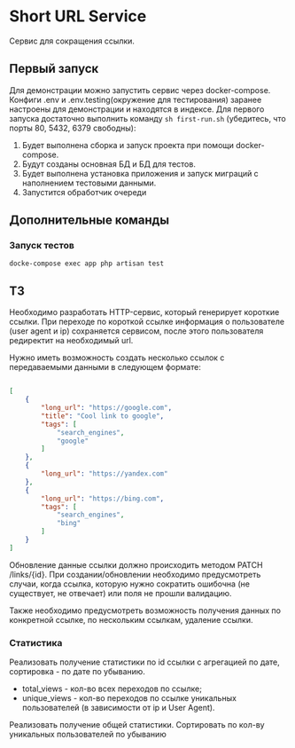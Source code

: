 # Short URL Service

Сервис для сокращения ссылки.

## Первый запуск

Для демонстрации можно запустить сервис через docker-compose. Конфиги .env и .env.testing(окружение для тестирования)
заранее настроены для демонстрации и находятся в индексе.
Для первого запуска достаточно выполнить команду `sh first-run.sh` (убедитесь, что порты 80, 5432, 6379 свободны):

1. Будет выполнена сборка и запуск проекта при помощи docker-compose.
2. Будут созданы основная БД и БД для тестов.
3. Будет выполнена установка приложения и запуск миграций с наполнением тестовыми данными.
4. Запустится обработчик очереди

## Дополнительные команды

### Запуск тестов

`docke-compose exec app php artisan test`

## ТЗ

Необходимо разработать HTTP-сервис, который генерирует короткие ссылки. При переходе по короткой ссылке информация о
пользователе (user agent и ip) сохраняется сервисом, после этого пользователя редиректит на необходимый url.

Нужно иметь возможность создать несколько ссылок с передаваемыми данными в следующем формате:

```json

[
    {
        "long_url": "https://google.com",
        "title": "Cool link to google",
        "tags": [
            "search_engines",
            "google"
        ]
    },
    {
        "long_url": "https://yandex.com"
    },
    {
        "long_url": "https://bing.com",
        "tags": [
            "search_engines",
            "bing"
        ]
    }
]
```

Обновление данные ссылки должно происходить методом PATCH /links/{id}.
При создании/обновлении необходимо предусмотреть случаи, когда ссылка, которую нужно сократить ошибочна (не существует,
не отвечает) или поля не
прошли валидацию.

Также необходимо предусмотреть возможность получения данных по конкретной ссылке, по нескольким ссылкам, удаление
ссылки.

### Статистика

Реализовать получение статистики по id ссылки с агрегацией по дате, сортировка - по дате по убыванию.

* total_views - кол-во всех переходов по ссылке;
* unique_views - кол-во переходов по ссылке уникальных пользователей (в зависимости от ip и User Agent).

Реализовать получение общей статистики. Cортировать по кол-ву уникальных пользователей по убыванию
